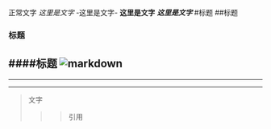 正常文字
*这里是文字*
-这里是文字-
**这里是文字**
***这里是文字***
#标题
##标题
### 标题
####标题
![markdown](http://pic.downcc.com/upload/2015-9/2015923174024.png)
---
***
____

>文字
>>>引用